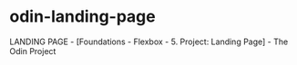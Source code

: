 # odin-landing-page
LANDING PAGE - [Foundations - Flexbox - 5.  Project: Landing Page] - The Odin Project
